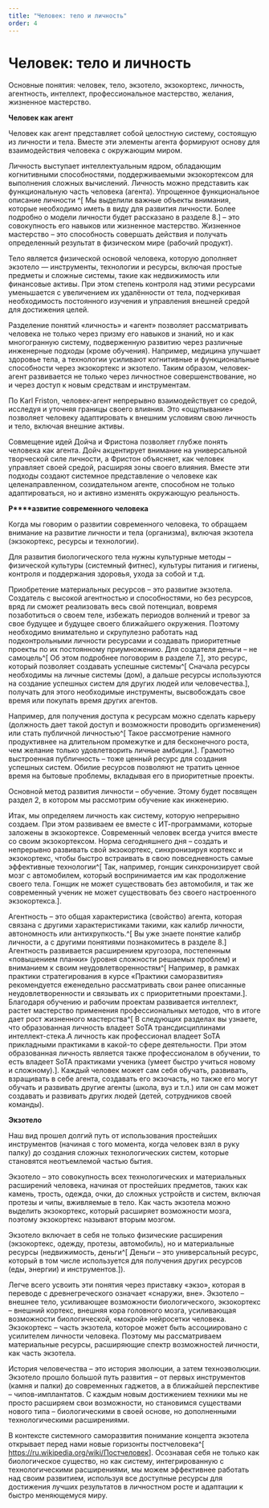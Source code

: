 ```yaml
---
title: "Человек: тело и личность"
order: 4
---
```


# Человек: тело и личность

Основные понятия: человек, тело, экзотело, экзокортекс, личность, агентность, интеллект, профессиональное мастерство, желания, жизненное мастерство.

**Человек как агент**

Человек как агент представляет собой целостную систему, состоящую из личности и тела. Вместе эти элементы агента формируют основу для взаимодействия человека с окружающим миром.

Личность выступает интеллектуальным ядром, обладающим когнитивными способностями, поддерживаемыми экзокортексом для выполнения сложных вычислений. Личность можно представить как функциональную часть человека (агента). Упрощенное функциональное описание личности ^[ Мы выделили важные объекты внимания, которые необходимо иметь в виду для развития личности. Более подробно о модели личности будет рассказано в разделе 8.] – это совокупность его навыков или жизненное мастерство. Жизненное мастерство – это способность совершать действия и получать определенный результат в физическом мире (рабочий продукт).

Тело является физической основой человека, которую дополняет экзотело — инструменты, технологии и ресурсы, включая простые предметы и сложные системы, такие как недвижимость или финансовые активы. При этом степень контроля над этими ресурсами уменьшается с увеличением их удалённости от тела, подчеркивая необходимость постоянного изучения и управления внешней средой для достижения целей.

Разделение понятий «личность» и «агент» позволяет рассматривать человека не только через призму его навыков и знаний, но и как многогранную систему, подверженную развитию через различные инженерные подходы (кроме обучения). Например, медицина улучшает здоровье тела, а технологии усиливают когнитивные и функциональные способности через экзокортекс и экзотело. Таким образом, человек-агент развивается не только через личностное совершенствование, но и через доступ к новым средствам и инструментам.

По Karl Friston, человек-агент непрерывно взаимодействует со средой, исследуя и уточняя границы своего влияния. Это «ощупывание» позволяет человеку адаптировать к внешним условиям свою личность и тело, включая внешние активы.

Совмещение идей Дойча и Фристона позволяет глубже понять человека как агента. Дойч акцентирует внимание на универсальной творческой силе личности, а Фристон объясняет, как человек управляет своей средой, расширяя зоны своего влияния. Вместе эти подходы создают системное представление о человеке как целенаправленном, созидательном агенте, способном не только адаптироваться, но и активно изменять окружающую реальность.

**Р****азвитие современного человека**

Когда мы говорим о развитии современного человека, то обращаем внимание на развитие личности и тела (организма), включая экзотела (экзокортекс, ресурсы и технологии).

Для развития биологического тела нужны культурные методы – физической культуры (системный фитнес), культуры питания и гигиены, контроля и поддержания здоровья, ухода за собой и т.д.

Приобретение материальных ресурсов – это развитие экзотела. Создатель с высокой агентностью и способностями, но без ресурсов, вряд ли сможет реализовать весь свой потенциал, вовремя позаботиться о своем теле, избежать периодов волнений и тревог за свое будущее и будущее своего ближайшего окружения. Поэтому необходимо внимательно и скрупулезно работать над подконтрольными личности ресурсами и создавать приоритетные проекты по их постоянному приумножению. Для создателя деньги – не самоцель^[ Об этом подробнее поговорим в разделе 7.], это ресурс, который позволяет создавать успешные системы^[ Сначала ресурсы необходимы на личные системы (дом), а дальше ресурсы используются на создание успешных систем для других людей или человечества.], получать для этого необходимые инструменты, высвобождать свое время или покупать время других агентов.

Например, для получения доступа к ресурсам можно сделать карьеру (должность дает такой доступ и возможности проводить оргизменения) или стать публичной личностью^[ Такое рассмотрение намного продуктивнее на длительном промежутке и для бесконечного роста, чем желание только удовлетворить личные амбиции.]. Грамотно выстроенная публичность – тоже ценный ресурс для создания успешных систем. Обилие ресурсов позволяют не тратить ценное время на бытовые проблемы, вкладывая его в приоритетные проекты.

Основной метод развития личности – обучение. Этому будет посвящен раздел 2, в котором мы рассмотрим обучение как инженерию.

Итак, мы определяем личность как систему, которую непрерывно создаем. При этом развиваем ее вместе с ИТ-программами, которые заложены в экзокортексе. Современный человек всегда учится вместе со своим экзокортексом. Норма сегодняшнего дня – создать и непрерывно развивать свой экзокортекс, синхронизируя кортекс и экзокортекс, чтобы быстро встраивать в свою повседневность самые эффективные технологии^[ Так, например, гонщик синхронизирует свой мозг с автомобилем, который воспринимается им как продолжение своего тела. Гонщик не может существовать без автомобиля, и так же современный ученик не может существовать без своего настроенного экзокортекса.].

Агентность – это общая характеристика (свойство) агента, которая связана с другими характеристиками такими, как калибр личности, автономность или антихрупкость.^[ Вы уже знаете понятие калибр личности, а с другими понятиями познакомитесь в разделе 8.] Агентность развивается расширением кругозора, постепенным «повышением планки» (уровня сложности решаемых проблем) и вниманием к своим неудовлетворенностям^[ Например, в рамках практики стратегирования в курсе «Практики саморазвития» рекомендуется еженедельно рассматривать свои ранее описанные неудовлетворенности и связывать их с приоритетными проектами.]. Благодаря обучению и рабочим проектам развивается интеллект, растет мастерство применения профессиональных методов, что в итоге дает рост жизненного мастерства^[ В следующих разделах вы узнаете, что образованная личность владеет SoTA трансдисциплинами интеллект-стека.А личность как профессионал владеет SoTA прикладными практиками в какой-то сфере деятельности. При этом образованная личность является также профессионалом в обучении, то есть владеет SoTA практиками ученика (умеет быстро учиться новому и сложному).]. Каждый человек может сам себя обучать, развивать, взращивать в себе агента, создавать его экзочасть, но также его могут обучать и развивать другие агенты (школа, вуз и т.п.) или он сам может создавать и развивать других людей (детей, сотрудников своей команды).

**Экзотело**

Наш вид прошел долгий путь от использования простейших инструментов (начиная с того момента, когда человек взял в руку палку) до создания сложных технологических систем, которые становятся неотъемлемой частью бытия.

Экзотело – это совокупность всех технологических и материальных расширений человека, начиная от простейших предметов, таких как камень, трость, одежда, очки, до сложных устройств и систем, включая протезы и чипы, вживляемые в тело. Как часть экзотела можно выделить экзокортекс, который расширяет возможности мозга, поэтому экзокортекс называют вторым мозгом.

Экзотело включает в себя не только физические расширения (экзокортекс, одежду, протезы, автомобиль), но и материальные ресурсы (недвижимость, деньги^[ Деньги – это универсальный ресурс, который в том числе используется для получения других ресурсов (еды, энергии) и инструментов.]).

Легче всего усвоить эти понятия через приставку «экзо», которая в переводе с древнегреческого означает «снаружи, вне». Экзотело – внешнее тело, усиливающее возможности биологического, экзокортекс – внешний кортекс, внешняя кора головного мозга, усиливающая возможности биологической, «мокрой» нейросетки человека. Экзокортекс – часть экзотела, которое может быть ассоциировано с усилителем личности человека. Поэтому мы рассматриваем материальные ресурсы, расширяющие спектр возможностей личности, как часть экзотела.

История человечества – это история эволюции, а затем техноэволюции. Экзотело прошло большой путь развития – от первых инструментов (камня и палки) до современных гаджетов, а в ближайшей перспективе – чипов-имплантатов. С каждым новым достижением техники мы не просто расширяем свои возможности, но становимся существами нового типа – биологическими в своей основе, но дополненными технологическими расширениями.

В контексте системного саморазвития понимание концепта экзотела открывает перед нами новые горизонты постчеловека^[ <https://ru.wikipedia.org/wiki/Постчеловек>]. Осознавая себя не только как биологическое существо, но как систему, интегрированную с технологическими расширениями, мы можем эффективнее работать над своим развитием, используя все доступные ресурсы для достижения лучших результатов в личностном росте и адаптации к быстро меняющемуся миру.